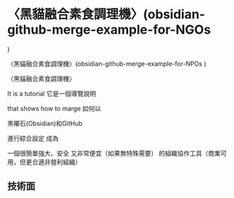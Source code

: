 # 〈黑貓融合素食調理機〉(obsidian-github-merge-example-for-NGOs 
)

〈黑貓融合素食調理機〉(obsidian-github-merge-example-for-NPOs
)

〈黑貓融合素食調理機〉

It is a tutorial 
它是一個導覽說明

that shows how to marge 
如何以

黑曜石(Obsidian)和GitHub

進行綜合設定
成為

一個很簡單強大、安全
又非常便宜（如果無特殊需要）
的組織協作工具（商業可用，但更合適非營利組織）

## 技術面





